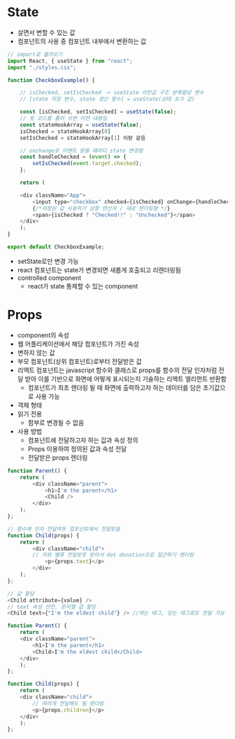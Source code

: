 # State

- 살면서 변할 수 있는 값
- 컴포넌트의 사용 중 컴포넌트 내부에서 변환하는 값
  
```javascript
// import로 불러오기
import React, { useState } from "react";
import "./styles.css";

function CheckboxExample() {

    // isChecked, setIsChecked -> useState 리턴값 구조 분해할당 변수
    // [state 저장 변수, state 갱신 함수] = useState(상태 초기 값)

    const [isChecked, setIsChecked] = useState(false);
    // 윗 코드를 풀어 쓰면 이런 내용임
    const stateHookArray = useState(false);
    isChecked = stateHookArray[0]
    setIsChecked = stateHookArray[1] 이랑 같음

    // onchange로 이벤트 받을 때마다 state 변경함
    const handleChecked = (event) => {
        setIsChecked(event.target.checked);
    };

    return (

    <div className="App">
        <input type="checkbox" checked={isChecked} onChange={handleChecked} />
        {/*저장된 값 사용하기 삼항 연산자 / 새로 렌더링함 */}
        <span>{isChecked ? "Checked!!" : "Unchecked"}</span>
    </div>
    );
}

export default CheckboxExample;
```

- setState로만 변경 가능
- react 컴포넌트는 state가 변경되면 새롭게 호출되고 리렌더링됨
- controlled component
    - react가 state 통제할 수 있는 component

# Props

- component의 속성
- 웹 어플리케이션에서 해당 컴포넌트가 가진 속성
- 변하지 않는 값
- 부모 컴포넌트(상위 컴포넌트)로부터 전달받은 값
- 리액트 컴포넌트는 javascript 함수와 클래스로 props를 함수의 전달 인자처럼 전달 받아 이를 기반으로 화면에 어떻게 표시되는지 기술하는 리액트 엘리먼트 반환함
    - 컴포넌트가 최초 렌더링 될 때 화면에 출력하고자 하는 데이터를 담은 초기값으로 사용 가능
- 객체 형태
- 읽기 전용
    - 함부로 변경될 수 없음
- 사용 방법
    - 컴포넌트에 전달하고자 하는 값과 속성 정의
    - Props 이용하여 정의된 값과 속성 전달
    - 전달받은 props 렌더링

```javascript
function Parent() {
	return (
		<div className="parent">
			<h1>I'm the parent</h1>
			<Child />
		</div>
	);
};

// 함수에 인자 전달하듯 컴포넌트에서 전달받음
function Child(props) {
	return (
		<div className="child">
		// 키와 밸류 전달받듯 받아서 dot donation으로 접근하기 렌더링
			<p>{props.text}</p>
		</div>
	);
};

// 값 할당
<Child attribute={value} />
// text 속성 선언, 문자열 값 할당
<Child text={"I'm the eldest child"} /> //여는 태그, 닫는 태그로도 전달 가능

function Parent() {
	return (
	<div className="parent">
		<h1>I'm the parent</h1>
		<Child>I'm the eldest child</Child>
	</div>
	);
};

function Child(props) {
	return (
	<div className="child">
		// 여러개 전달해도 됨 렌더링
		<p>{props.children}</p>
	</div>
	);
};
```